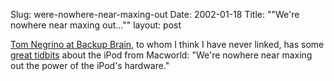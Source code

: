 Slug: were-nowhere-near-maxing-out
Date: 2002-01-18
Title: "&quot;We're nowhere near maxing out...&quot;"
layout: post

<a href="http://www.backupbrain.com/">Tom Negrino at Backup Brain</a>, to whom I think I have never linked, has some <a href="http://www.backupbrain.com/2002_01_13_archive.html#8756319">great tidbits</a> about the iPod from Macworld: &quot;We&#39;re nowhere near maxing out the power of the iPod&#39;s hardware.&quot;
